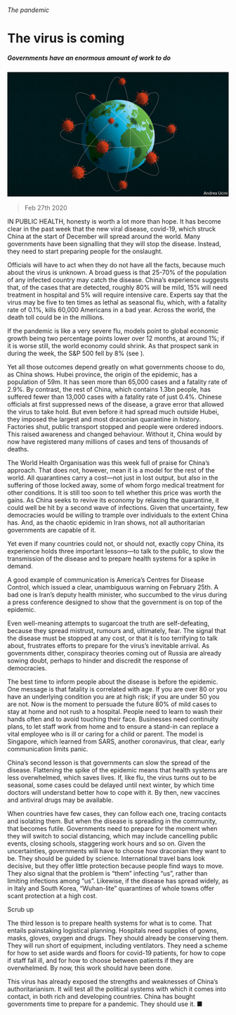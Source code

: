 ###### The pandemic

# The virus is coming 

##### Governments have an enormous amount of work to do 

![image](images/20200229_LDD001.jpg) 

> Feb 27th 2020 

IN PUBLIC HEALTH, honesty is worth a lot more than hope. It has become clear in the past week that the new viral disease, covid-19, which struck China at the start of December will spread around the world. Many governments have been signalling that they will stop the disease. Instead, they need to start preparing people for the onslaught.

Officials will have to act when they do not have all the facts, because much about the virus is unknown. A broad guess is that 25-70% of the population of any infected country may catch the disease. China’s experience suggests that, of the cases that are detected, roughly 80% will be mild, 15% will need treatment in hospital and 5% will require intensive care. Experts say that the virus may be five to ten times as lethal as seasonal flu, which, with a fatality rate of 0.1%, kills 60,000 Americans in a bad year. Across the world, the death toll could be in the millions.


If the pandemic is like a very severe flu, models point to global economic growth being two percentage points lower over 12 months, at around 1%; if it is worse still, the world economy could shrink. As that prospect sank in during the week, the S&amp;P 500 fell by 8% (see ).

Yet all those outcomes depend greatly on what governments choose to do, as China shows. Hubei province, the origin of the epidemic, has a population of 59m. It has seen more than 65,000 cases and a fatality rate of 2.9%. By contrast, the rest of China, which contains 1.3bn people, has suffered fewer than 13,000 cases with a fatality rate of just 0.4%. Chinese officials at first suppressed news of the disease, a grave error that allowed the virus to take hold. But even before it had spread much outside Hubei, they imposed the largest and most draconian quarantine in history. Factories shut, public transport stopped and people were ordered indoors. This raised awareness and changed behaviour. Without it, China would by now have registered many millions of cases and tens of thousands of deaths.

The World Health Organisation was this week full of praise for China’s approach. That does not, however, mean it is a model for the rest of the world. All quarantines carry a cost—not just in lost output, but also in the suffering of those locked away, some of whom forgo medical treatment for other conditions. It is still too soon to tell whether this price was worth the gains. As China seeks to revive its economy by relaxing the quarantine, it could well be hit by a second wave of infections. Given that uncertainty, few democracies would be willing to trample over individuals to the extent China has. And, as the chaotic epidemic in Iran shows, not all authoritarian governments are capable of it.

Yet even if many countries could not, or should not, exactly copy China, its experience holds three important lessons—to talk to the public, to slow the transmission of the disease and to prepare health systems for a spike in demand.

A good example of communication is America’s Centres for Disease Control, which issued a clear, unambiguous warning on February 25th. A bad one is Iran’s deputy health minister, who succumbed to the virus during a press conference designed to show that the government is on top of the epidemic.

Even well-meaning attempts to sugarcoat the truth are self-defeating, because they spread mistrust, rumours and, ultimately, fear. The signal that the disease must be stopped at any cost, or that it is too terrifying to talk about, frustrates efforts to prepare for the virus’s inevitable arrival. As governments dither, conspiracy theories coming out of Russia are already sowing doubt, perhaps to hinder and discredit the response of democracies.

The best time to inform people about the disease is before the epidemic. One message is that fatality is correlated with age. If you are over 80 or you have an underlying condition you are at high risk; if you are under 50 you are not. Now is the moment to persuade the future 80% of mild cases to stay at home and not rush to a hospital. People need to learn to wash their hands often and to avoid touching their face. Businesses need continuity plans, to let staff work from home and to ensure a stand-in can replace a vital employee who is ill or caring for a child or parent. The model is Singapore, which learned from SARS, another coronavirus, that clear, early communication limits panic.

China’s second lesson is that governments can slow the spread of the disease. Flattening the spike of the epidemic means that health systems are less overwhelmed, which saves lives. If, like flu, the virus turns out to be seasonal, some cases could be delayed until next winter, by which time doctors will understand better how to cope with it. By then, new vaccines and antiviral drugs may be available.

When countries have few cases, they can follow each one, tracing contacts and isolating them. But when the disease is spreading in the community, that becomes futile. Governments need to prepare for the moment when they will switch to social distancing, which may include cancelling public events, closing schools, staggering work hours and so on. Given the uncertainties, governments will have to choose how draconian they want to be. They should be guided by science. International travel bans look decisive, but they offer little protection because people find ways to move. They also signal that the problem is “them” infecting “us”, rather than limiting infections among “us”. Likewise, if the disease has spread widely, as in Italy and South Korea, “Wuhan-lite” quarantines of whole towns offer scant protection at a high cost.

Scrub up

The third lesson is to prepare health systems for what is to come. That entails painstaking logistical planning. Hospitals need supplies of gowns, masks, gloves, oxygen and drugs. They should already be conserving them. They will run short of equipment, including ventilators. They need a scheme for how to set aside wards and floors for covid-19 patients, for how to cope if staff fall ill, and for how to choose between patients if they are overwhelmed. By now, this work should have been done.

This virus has already exposed the strengths and weaknesses of China’s authoritarianism. It will test all the political systems with which it comes into contact, in both rich and developing countries. China has bought governments time to prepare for a pandemic. They should use it. ■

